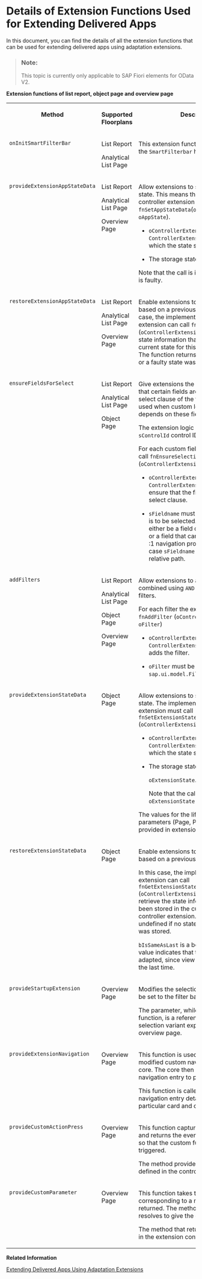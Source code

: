 <!-- loio82630e5a31b940b68ea1bd2ca44eeb9c -->

# Details of Extension Functions Used for Extending Delivered Apps

In this document, you can find the details of all the extension functions that can be used for extending delivered apps using adaptation extensions.

> ### Note:  
> This topic is currently only applicable to SAP Fiori elements for OData V2.

**Extension functions of list report, object page and overview page**


<table>
<tr>
<th valign="top">

Method

</th>
<th valign="top">

Supported Floorplans

</th>
<th valign="top">

Description

</th>
</tr>
<tr>
<td valign="top">

`onInitSmartFilterBar` 

</td>
<td valign="top">

List Report

Analytical List Page

</td>
<td valign="top">

This extension function is called when the `SmartFilterbar` has been initialized.

</td>
</tr>
<tr>
<td valign="top">

`provideExtensionAppStateData` 

</td>
<td valign="top">

List Report

Analytical List Page

Overview Page

</td>
<td valign="top">

Allow extensions to store their specific state. This means that the implementing controller extension must call `fnSetAppStateData`\(`oControllerExtension`, `oAppState`\).

-   `oControllerExtension` must be the `ControllerExtension` instance for which the state should be stored.

-   The storage state is `oAppState`.


Note that the call is ignored if `oAppState` is faulty.

</td>
</tr>
<tr>
<td valign="top">

`restoreExtensionAppStateData` 

</td>
<td valign="top">

List Report

Analytical List Page

Overview Page

</td>
<td valign="top">

Enable extensions to restore their state based on a previously stored state. In this case, the implementing controller extension can call `fnGetAppStateData` \(`oControllerExtension`\) to retrieve the state information that is stored in the current state for this controller extension. The function returns undefined if no state or a faulty state was stored.

</td>
</tr>
<tr>
<td valign="top">

`ensureFieldsForSelect` 

</td>
<td valign="top">

List Report

Analytical List Page

Object Page

</td>
<td valign="top">

Give extensions the possibility to ensure that certain fields are contained in the select clause of the table binding. It is used when custom logic of the extension depends on these fields.

The extension logic is applied on the `sControlId` control ID.

For each custom field the extension must call `fnEnsureSelectionProperty` \(`oControllerExtension`, `sFieldname`\).

-   `oControllerExtension` must be the `ControllerExtension` instance to ensure that the field is part of the select clause.

-   `sFieldname` must specify the field that is to be selected. Note that this must either be a field of the entity set itself, or a field that can be reached using a :1 navigation property. In the second case `sFieldname` must contain the relative path.




</td>
</tr>
<tr>
<td valign="top">

`addFilters` 

</td>
<td valign="top">

List Report

Analytical List Page

Object Page

Overview Page

</td>
<td valign="top">

Allow extensions to add filters. It is combined using `AND` with all the other filters.

For each filter the extension must call `fnAddFilter` \(`oControllerExtension`, `oFilter`\)

-   `oControllerExtension` must be the `ControllerExtension` instance that adds the filter.

-   `oFilter` must be an instance of `sap.ui.model.Filter`.




</td>
</tr>
<tr>
<td valign="top">

`provideExtensionStateData` 

</td>
<td valign="top">

Object Page

</td>
<td valign="top">

Allow extensions to store their specific state. The implementing controller extension must call `fnSetExtensionStateData` \(`oControllerExtension`, `oExtensionState`\).

-   `oControllerExtension` must be the `ControllerExtension` instance for which the state should be stored.

-   The storage state is

    `oExtensionState`.

    Note that the call is ignored if `oExtensionState` is faulty.


The values for the lifecycle object parameters \(Page, Permanent etc.\) are provided in extension implementation.

</td>
</tr>
<tr>
<td valign="top">

`restoreExtensionStateData` 

</td>
<td valign="top">

Object Page

</td>
<td valign="top">

Enable extensions to restore their state based on a previously stored state.

In this case, the implementing controller extension can call `fnGetExtensionStateData` \(`oControllerExtension`\) in order to retrieve the state information that has been stored in the current state for this controller extension. The function returns undefined if no state, or a faulty state was stored.

`bIsSameAsLast` is a boolean. The true value indicates that the state cannot be adapted, since view remains as it was left the last time.

</td>
</tr>
<tr>
<td valign="top">

`provideStartupExtension` 

</td>
<td valign="top">

Overview Page

</td>
<td valign="top">

Modifies the selection variant that is to be set to the filter bar.

The parameter, while calling this function, is a reference to the custom selection variant expected by the overview page.

</td>
</tr>
<tr>
<td valign="top">

`provideExtensionNavigation` 

</td>
<td valign="top">

Overview Page

</td>
<td valign="top">

This function is used to get a new or modified custom navigation entry to the core. The core then uses the custom navigation entry to perform navigation.

This function is called with the standard navigation entry details \(if present\) for a particular card and context.

</td>
</tr>
<tr>
<td valign="top">

`provideCustomActionPress` 

</td>
<td valign="top">

Overview Page

</td>
<td valign="top">

This function captures the press event and returns the event corresponding to it, so that the custom functions can be triggered.

The method provided to this function is defined in the controller extension.

</td>
</tr>
<tr>
<td valign="top">

`provideCustomParameter` 

</td>
<td valign="top">

Overview Page

</td>
<td valign="top">

This function takes the name or key corresponding to a method that is then returned. The method that is returned resolves to give the custom parameters.

The method that returns is also defined in the extension controller.

</td>
</tr>
</table>

**Related Information**  


[Extending Delivered Apps Using Adaptation Extensions](extending-delivered-apps-using-adaptation-extensions-52fc48b.md "You can extend delivered apps based on SAP Fiori elements by using the Visual Editor on SAP Business Application Studio. It allows you to create adaptation projects on top of delivered apps.")

